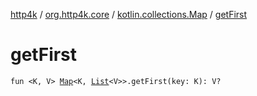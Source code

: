 [http4k](../../index.md) / [org.http4k.core](../index.md) / [kotlin.collections.Map](index.md) / [getFirst](./get-first.md)

# getFirst

`fun <K, V> `[`Map`](https://kotlinlang.org/api/latest/jvm/stdlib/kotlin.collections/-map/index.html)`<K, `[`List`](https://kotlinlang.org/api/latest/jvm/stdlib/kotlin.collections/-list/index.html)`<V>>.getFirst(key: K): V?`